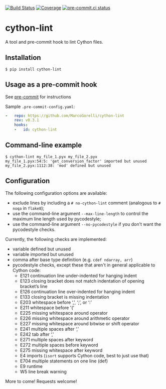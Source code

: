 [![Build Status](https://github.com/MarcoGorelli/cython-lint/workflows/tox/badge.svg)](https://github.com/MarcoGorelli/cython-lint/actions?workflow=tox)
[![Coverage](https://codecov.io/gh/MarcoGorelli/cython-lint/branch/main/graph/badge.svg)](https://codecov.io/gh/MarcoGorelli/cython-lint)
[![pre-commit.ci status](https://results.pre-commit.ci/badge/github/MarcoGorelli/cython-lint/main.svg)](https://results.pre-commit.ci/latest/github/MarcoGorelli/cython-lint/main)

cython-lint
===========

A tool and pre-commit hook to lint Cython files.

## Installation

```console
$ pip install cython-lint
```

## Usage as a pre-commit hook

See [pre-commit](https://github.com/pre-commit/pre-commit) for instructions

Sample `.pre-commit-config.yaml`:

```yaml
-   repo: https://github.com/MarcoGorelli/cython-lint
    rev: v0.3.1
    hooks:
    -   id: cython-lint
```

## Command-line example

```console
$ cython-lint my_file_1.pyx my_file_2.pyx
my_file_1.pyx:54:5: 'get_conversion_factor' imported but unused
my_file_2.pyx:1112:38: 'mod' defined but unused
```


## Configuration

The following configuration options are available:
- exclude lines by including a ``# no-cython-lint`` comment (analogous to ``# noqa`` in ``flake8``);
- use the command-line argument ``--max-line-length`` to control the maximum line length used by pycodestyle;
- use the command-line argument ``--no-pycodestyle`` if you don't want the pycodestyle checks.

Currently, the following checks are implemented:

- variable defined but unused
- variable imported but unused
- comma after base type definition (e.g. ``cdef ndarray, arr``)
- pycodestyle checks, except these that aren't in general applicable to Cython code:
    - E121 continuation line under-indented for hanging indent
    - E123 closing bracket does not match indentation of opening bracket’s line
    - E126 continuation line over-indented for hanging indent
    - E133 closing bracket is missing indentation
    - E203 whitespace before ‘,’, ‘;’, or ‘:’
    - E211 whitespace before '('
    - E225 missing whitespace around operator
    - E226 missing whitespace around arithmetic operator
    - E227 missing whitespace around bitwise or shift operator
    - E241 multiple spaces after ‘,’
    - E242 tab after ‘,’
    - E271 multiple spaces after keyword
    - E272 multiple spaces before keyword
    - E275 missing whitespace after keyword
    - E4 imports (``isort`` supports Cython code, best to just use that)
    - E704 multiple statements on one line (def)
    - E9 runtime
    - W5 line break warning

More to come! Requests welcome!
